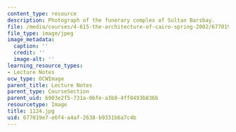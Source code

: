 ```yaml
---
content_type: resource
description: Photograph of the funerary complex of Sultan Barsbay.
file: /media/courses/4-615-the-architecture-of-cairo-spring-2002/677019e7e6f4a4af2638b9331b6a7c4b_1124.jpg
file_type: image/jpeg
image_metadata:
  caption: ''
  credit: ''
  image-alt: ''
learning_resource_types:
- Lecture Notes
ocw_type: OCWImage
parent_title: Lecture Notes
parent_type: CourseSection
parent_uid: 6903e2f5-731a-0bfe-a3b8-4ff0493b836b
resourcetype: Image
title: 1124.jpg
uid: 677019e7-e6f4-a4af-2638-b9331b6a7c4b
---
```

